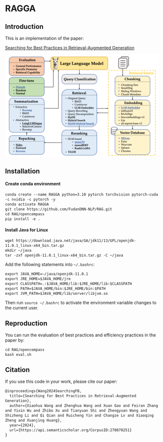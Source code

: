 # RAGGA

## Introduction

This is an implementation of the paper: 

<a href="https://arxiv.org/pdf/2407.01219">Searching for Best Practices in Retrieval-Augmented Generation</a>

  ![workflow](workflow.png)

## Installation
#### Create conda environment
```
conda create --name RAGGA python=3.10 pytorch torchvision pytorch-cuda -c nvidia -c pytorch -y
conda activate RAGGA
git clone https://github.com/FudanDNN-NLP/RAG.git
cd RAG/opencompass
pip install -e .
```
#### Install Java for Linux
```
wget https://download.java.net/java/GA/jdk11/13/GPL/openjdk-11.0.1_linux-x64_bin.tar.gz
mkdir ~/java
tar -zxf openjdk-11.0.1_linux-x64_bin.tar.gz -C ~/java
```
Add the following statements into `` ~/.bashrc ``:
```
export JAVA_HOME=~/java/openjdk-11.0.1
export JRE_HOME=$JAVA_HOME/jre
export CLASSPATH=.:$JAVA_HOME/lib:$JRE_HOME/lib:$CLASSPATH
export PATH=$JAVA_HOME/bin:$JRE_HOME/bin:$PATH
export JVM_PATH=$JAVA_HOME/lib/server/libjvm.so
```
Then run `` source ~/.bashrc `` to activate the environment variable changes to the current user.

## Reproduction
You can run the evaluation of best practices and efficiency practices in the paper by:
```
cd RAG/opencompass
bash eval.sh
```


## Citation
If you use this code in your work, please cite our paper:
```
@inproceedings{Wang2024SearchingFB,
  title={Searching for Best Practices in Retrieval-Augmented Generation},
  author={Xiaohua Wang and Zhenghua Wang and Xuan Gao and Feiran Zhang and Yixin Wu and Zhibo Xu and Tianyuan Shi and Zhengyuan Wang and Shizheng Li and Qi Qian and Ruicheng Yin and Changze Lv and Xiaoqing Zheng and Xuanjing Huang},
  year={2024},
  url={https://api.semanticscholar.org/CorpusID:270870251}
}
```

